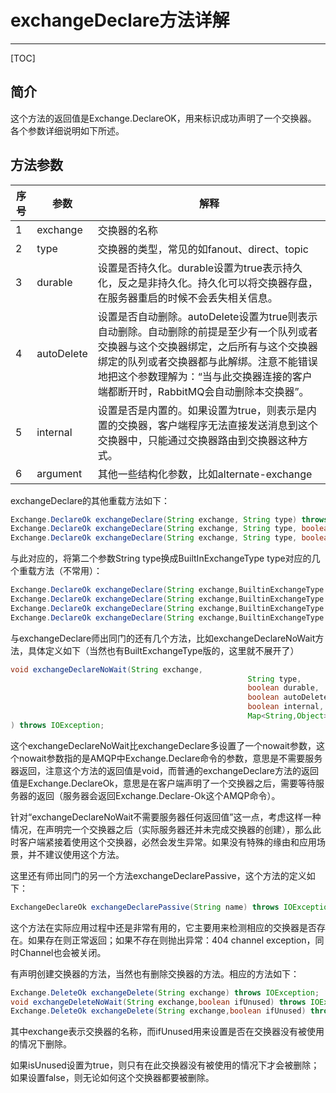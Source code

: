 # exchangeDeclare方法详解

---
[TOC]

## 简介

这个方法的返回值是Exchange.DeclareOK，用来标识成功声明了一个交换器。
各个参数详细说明如下所述。

## 方法参数

| 序号 | 参数       | 解释                                                         |
| ---- | ---------- | ------------------------------------------------------------ |
| 1    | exchange   | 交换器的名称                                                 |
| 2    | type       | 交换器的类型，常见的如fanout、direct、topic                  |
| 3    | durable    | 设置是否持久化。durable设置为true表示持久化，反之是非持久化。持久化可以将交换器存盘，在服务器重启的时候不会丢失相关信息。 |
| 4    | autoDelete | 设置是否自动删除。autoDelete设置为true则表示自动删除。自动删除的前提是至少有一个队列或者交换器与这个交换器绑定，之后所有与这个交换器绑定的队列或者交换器都与此解绑。注意不能错误地把这个参数理解为：“当与此交换器连接的客户端都断开时，RabbitMQ会自动删除本交换器”。 |
| 5    | internal   | 设置是否是内置的。如果设置为true，则表示是内置的交换器，客户端程序无法直接发送消息到这个交换器中，只能通过交换器路由到交换器这种方式。 |
| 6    | argument   | 其他一些结构化参数，比如alternate-exchange                   |

exchangeDeclare的其他重载方法如下：

```java
Exchange.DeclareOk exchangeDeclare(String exchange, String type) throws IOException;
Exchange.DeclareOk exchangeDeclare(String exchange, String type, boolean durable) throws IOException;
Exchange.DeclareOk exchangeDeclare(String exchange, String type, boolean durable, boolean autoDelete, Map<String,Object>;arguments) throws IOException;
```

与此对应的，将第二个参数String type换成BuiltInExchangeType type对应的几个重载方法（不常用）：

```java
Exchange.DeclareOk exchangeDeclare(String exchange,BuiltinExchangeType type) throws IOException;
Exchange.DeclareOk exchangeDeclare(String exchange,BuiltinExchangeType type,boolean durable) throws IOException;
Exchange.DeclareOk exchangeDeclare(String exchange,BuiltinExchangeType type,boolean durable,boolean autoDelete,Map<String,Object>) throws IOException;
Exchange.DeclareOk exchangeDeclare(String exchange,BuiltinExchangeType type,boolean durable,boolean autoDelete,boolean internal,Map<String,Object>arguments) throws IOException;
```

与exchangeDeclare师出同门的还有几个方法，比如exchangeDeclareNoWait方法，具体定义如下（当然也有BuiltExchangeType版的，这里就不展开了）

```java
void exchangeDeclareNoWait(String exchange,
													 String type,
													 boolean durable,
													 boolean autoDelete,
													 boolean internal,
													 Map<String,Object> arguments
) throws IOException;
```

这个exchangeDeclareNoWait比exchangeDeclare多设置了一个nowait参数，这个nowait参数指的是AMQP中Exchange.Declare命令的参数，意思是不需要服务器返回，注意这个方法的返回值是void，而普通的exchangeDeclare方法的返回值是Exchange.DeclareOk，意思是在客户端声明了一个交换器之后，需要等待服务器的返回（服务器会返回Exchange.Declare-Ok这个AMQP命令）。

针对“exchangeDeclareNoWait不需要服务器任何返回值”这一点，考虑这样一种情况，在声明完一个交换器之后（实际服务器还并未完成交换器的创建），那么此时客户端紧接着使用这个交换器，必然会发生异常。如果没有特殊的缘由和应用场景，并不建议使用这个方法。

这里还有师出同门的另一个方法exchangeDeclarePassive，这个方法的定义如下：

```java
ExchangeDeclareOk exchangeDeclarePassive(String name) throws IOException
```

这个方法在实际应用过程中还是非常有用的，它主要用来检测相应的交换器是否存在。如果存在则正常返回；如果不存在则抛出异常：404 channel exception，同时Channel也会被关闭。

有声明创建交换器的方法，当然也有删除交换器的方法。相应的方法如下：

```java
Exchange.DeleteOk exchangeDelete(String exchange) throws IOException;
void exchangeDeleteNoWait(String exchange,boolean ifUnused) throws IOException;
Exchange.DeleteOk exchangeDelete(String exchange,boolean ifUnused) throws IOException;
```


其中exchange表示交换器的名称，而ifUnused用来设置是否在交换器没有被使用的情况下删除。

如果isUnused设置为true，则只有在此交换器没有被使用的情况下才会被删除；如果设置false，则无论如何这个交换器都要被删除。


